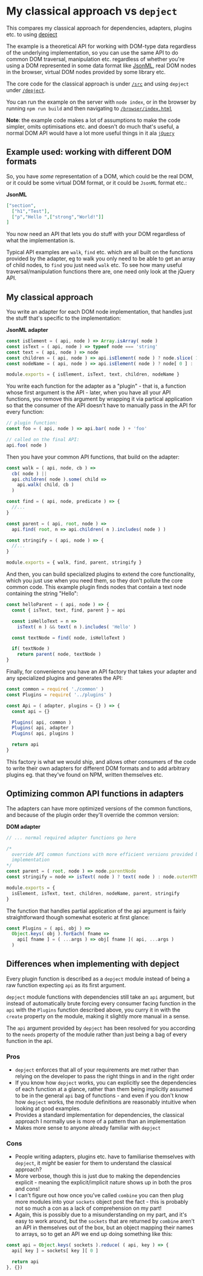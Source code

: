 # My classical approach vs `depject`

This compares my classical approach for dependencies, adapters, plugins etc. to
using [depject](https://github.com/depject/depject)

The example is a theoretical API for working with DOM-type data regardless of
the underlying implementation, so you can use the same API to do common DOM
traversal, manipulation etc. regardless of whether you're using a DOM
represented in some data format like [JsonML](http://www.jsonml.org/), real DOM
nodes in the browser, virtual DOM nodes provided by some library etc.

The core code for the classical approach is under [`/src`](/src) and using
`depject` under [`/depject`](/depject).

You can run the example on the server with `node index`, or in the browser by
running `npm run build` and then navigating to
[`/browser/index.html`](/browser/index.html)

**Note**: the example code makes a lot of assumptions to make the code simpler,
omits optimisations etc. and doesn't do much that's useful, a normal DOM API
would have a lot more useful things in it ala [`jQuery`](https://jquery.com/)

## Example used: working with different DOM formats

So, you have *some* representation of a DOM, which could be the real DOM, or it
could be some virtual DOM format, or it could be `JsonML` format etc.:

**JsonML**
```JSON
["section",
  ["h1","Test"],
  ["p","Hello ",["strong","World!"]]
]
```

You now need an API that lets you do stuff with your DOM regardless of what the
implementation is.

Typical API examples are `walk`, `find` etc. which are all built on the
functions provided by the adapter, eg to walk you only need to be able to get
an array of child nodes, to `find` you just need `walk` etc. To see how many
useful traversal/manipulation functions there are, one need only look at the
jQuery API.

## My classical approach

You write an adapter for each DOM node implementation, that handles just the
stuff that's specific to the implementation:

**JsonML adapter**
```javascript
const isElement = ( api, node ) => Array.isArray( node )
const isText = ( api, node ) => typeof node === 'string'
const text = ( api, node ) => node
const children = ( api, node ) => api.isElement( node ) ? node.slice( 1 ) : []
const nodeName = ( api, node ) => api.isElement( node ) ? node[ 0 ] : '#text'

module.exports = { isElement, isText, text, children, nodeName }
```

You write each function for the adapter as a "plugin" - that is, a function
whose first argument is the API - later, when you have all your API functions,
you remove this argument by wrapping it via partical application so that the
consumer of the API doesn't have to manually pass in the API for every function:

```javascript
// plugin function:
const foo = ( api, node ) => api.bar( node ) + 'foo'

// called on the final API:
api.foo( node )
```

Then you have your common API functions, that build on the adapter:

```javascript
const walk = ( api, node, cb ) =>
  cb( node ) ||
  api.children( node ).some( child =>
    api.walk( child, cb )
  )

const find = ( api, node, predicate ) => {
  //...
}

const parent = ( api, root, node ) =>
  api.find( root, n => api.children( n ).includes( node ) )

const stringify = ( api, node ) => {
  //...
}

module.exports = { walk, find, parent, stringify }
```

And then, you can build specialized plugins to extend the core functionality,
which you just use when you need them, so they don't pollute the core common
code. This example plugin finds nodes that contain a text node containing the
string "Hello":

```javascript
const helloParent = ( api, node ) => {
  const { isText, text, find, parent } = api

  const isHelloText = n =>
    isText( n ) && text( n ).includes( 'Hello' )

  const textNode = find( node, isHelloText )

  if( textNode )
    return parent( node, textNode )
}
```

Finally, for convenience you have an API factory that takes your adapter and
any specialized plugins and generates the API:

```javascript
const common = require( './common' )
const Plugins = require( '../plugins' )

const Api = ( adapter, plugins = {} ) => {
  const api = {}

  Plugins( api, common )
  Plugins( api, adapter )
  Plugins( api, plugins )

  return api
}
```

This factory is what we would ship, and allows other consumers of the code to
write their own adapters for different DOM formats and to add arbitrary plugins
eg. that they've found on NPM, written themselves etc.

## Optimizing common API functions in adapters

The adapters can have more optimized versions of the common functions, and
because of the plugin order they'll override the common version:

**DOM adapter**
```javascript
// ... normal required adapter functions go here

/*
  override API common functions with more efficient versions provided by
  implementation
*/
const parent = ( root, node ) => node.parentNode
const stringify = node => isText( node ) ? text( node ) : node.outerHTML

module.exports = {
  isElement, isText, text, children, nodeName, parent, stringify
}
```

The function that handles partial application of the api argument is fairly
straightforward though somewhat esoteric at first glance:

```javascript
const Plugins = ( api, obj ) =>
  Object.keys( obj ).forEach( fname =>
    api[ fname ] = ( ...args ) => obj[ fname ]( api, ...args )
  )
```

## Differences when implementing with depject

Every plugin function is described as a `depject` module instead of being a raw
function expecting `api` as its first argument.

`depject` module functions with dependencies still take an `api` argument, but
instead of automatically brute forcing every consumer facing function in the
`api` with the `Plugins` function described above, you curry it in with the `create`
property on the module, making it slightly more manual in a sense.

The `api` argument provided by `depject` has been resolved for you according to
the `needs` property of the module rather than just being a bag of every
function in the api.

### Pros

- `depject` enforces that all of your requirements are met rather than relying
  on the developer to pass the right things in and in the right order
- If you know how `depject` works, you can explicitly see the dependencies of
  each function at a glance, rather than them being implicitly assumed to be in
  the general `api` bag of functions - and even if you don't know how `depject`
  works, the module definitions are reasonably intuitive when looking at good
  examples.
- Provides a standard implementation for dependencies, the classical approach I
  normally use is more of a pattern than an implementation
- Makes more sense to anyone already familiar with `depject`

### Cons

- People writing adapters, plugins etc. have to familiarise themselves with
  `depject`, it *might* be easier for them to understand the classical approach?
- More verbose, though this is just due to making the dependencies explicit -
  meaning the explicit/implicit nature shows up in both the pros and cons!
- I can't figure out how once you've called `combine` you can then plug more
  modules into your `sockets` object post the fact - this is probably not so
  much a con as a lack of comprehension on my part!
- Again, this is possibly due to a misunderstanding on my part, and it's easy to
  work around, but the `sockets` that are returned by `combine` aren't an API in
  themselves out of the box, but an object mapping their names to arrays, so to
  get an API we end up doing something like this:

```javascript
const api = Object.keys( sockets ).reduce( ( api, key ) => {
  api[ key ] = sockets[ key ][ 0 ]

  return api
}, {})
  ```
